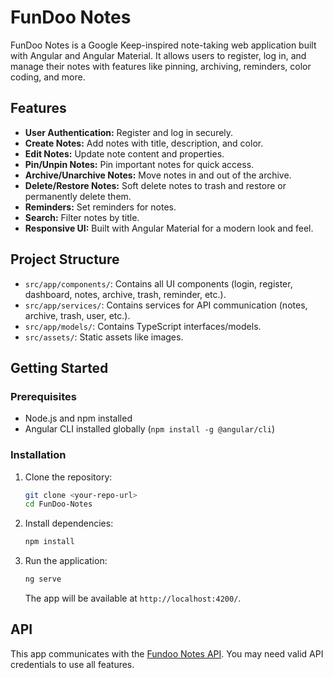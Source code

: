 # FunDoo Notes

FunDoo Notes is a Google Keep-inspired note-taking web application built with Angular and Angular Material. It allows users to register, log in, and manage their notes with features like pinning, archiving, reminders, color coding, and more.

## Features

- **User Authentication:** Register and log in securely.
- **Create Notes:** Add notes with title, description, and color.
- **Edit Notes:** Update note content and properties.
- **Pin/Unpin Notes:** Pin important notes for quick access.
- **Archive/Unarchive Notes:** Move notes in and out of the archive.
- **Delete/Restore Notes:** Soft delete notes to trash and restore or permanently delete them.
- **Reminders:** Set reminders for notes.
- **Search:** Filter notes by title.
- **Responsive UI:** Built with Angular Material for a modern look and feel.

## Project Structure

- `src/app/components/`: Contains all UI components (login, register, dashboard, notes, archive, trash, reminder, etc.).
- `src/app/services/`: Contains services for API communication (notes, archive, trash, user, etc.).
- `src/app/models/`: Contains TypeScript interfaces/models.
- `src/assets/`: Static assets like images.

## Getting Started

### Prerequisites

- Node.js and npm installed
- Angular CLI installed globally (`npm install -g @angular/cli`)

### Installation

1. Clone the repository:

   ```sh
   git clone <your-repo-url>
   cd FunDoo-Notes
   ```

2. Install dependencies:

   ```sh
   npm install
   ```

3. Run the application:
   ```sh
   ng serve
   ```
   The app will be available at `http://localhost:4200/`.

## API

This app communicates with the [Fundoo Notes API](https://fundoonotes.incubation.bridgelabz.com/api/). You may need valid API credentials to use all features.
